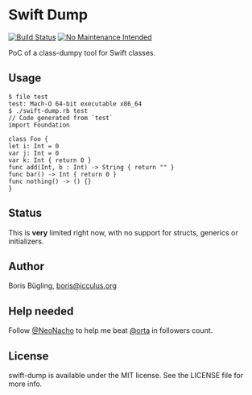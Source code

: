 # Swift Dump

[![Build Status](http://img.shields.io/travis/neonichu/swift-dump.svg?style=flat)](https://travis-ci.org/neonichu/swift-dump)
[![No Maintenance Intended](http://unmaintained.tech/badge.svg)](http://unmaintained.tech/)

PoC of a class-dumpy tool for Swift classes.

## Usage

```
$ file test
test: Mach-O 64-bit executable x86_64
$ ./swift-dump.rb test
// Code generated from `test`
import Foundation

class Foo {
let i: Int = 0 
var j: Int = 0 
var k: Int { return 0 } 
func add(Int, b : Int) -> String { return "" }
func bar() -> Int { return 0 }
func nothing() -> () {}
}
```

## Status

This is __very__ limited right now, with no support for structs, generics or initializers.

## Author

Boris Bügling, boris@icculus.org

## Help needed

Follow [@NeoNacho](https://twitter.com/NeoNacho) to help me beat [@orta](https://twitter.com/orta) in followers count.

## License

swift-dump is available under the MIT license. See the LICENSE file for more info.
